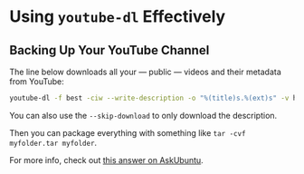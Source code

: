 # Using `youtube-dl` Effectively

## Backing Up Your YouTube Channel

The line below downloads all your &mdash; public &mdash; videos and their metadata from YouTube:

```sh
youtube-dl -f best -ciw --write-description -o "%(title)s.%(ext)s" -v https://www.youtube.com/channel/UCuUK6AAtvo8cTFOJ3OOg9Mw
```

You can also use the `--skip-download` to only download the description.

Then you can package everything with something like `tar -cvf myfolder.tar myfolder`.

For more info, check out [this answer on AskUbuntu][ask_ubuntu_1].


[ask_ubuntu_1]: https://askubuntu.com/a/856913/195881
